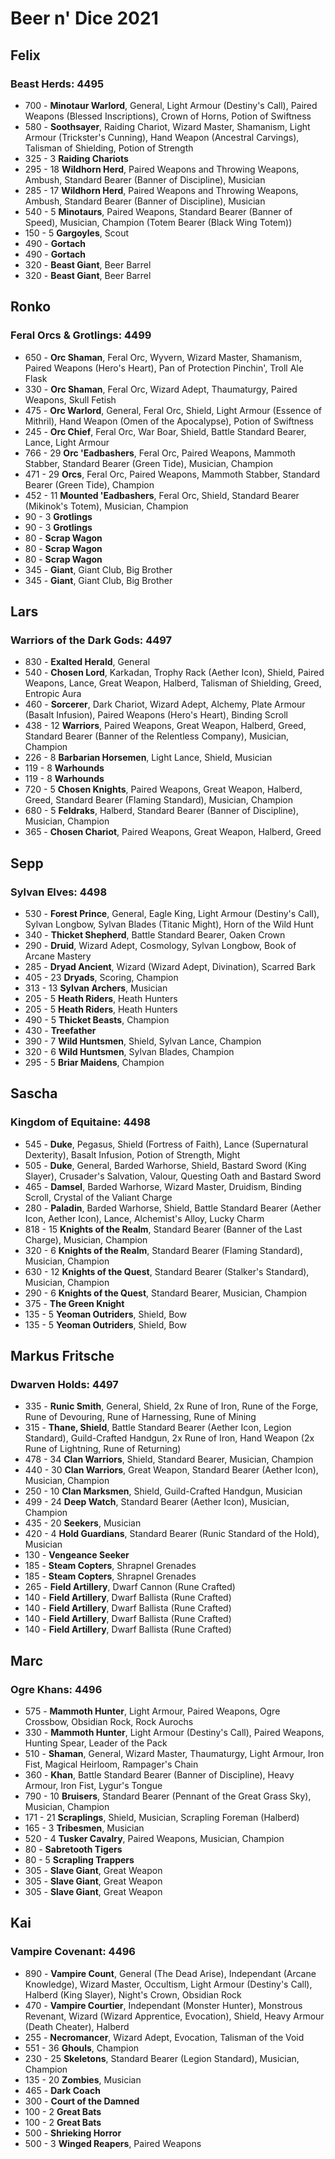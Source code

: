 # Beer n' Dice 2021

## Felix

### Beast Herds: 4495
- 700 - **Minotaur Warlord**, General, Light Armour (Destiny's Call), Paired Weapons (Blessed Inscriptions), Crown of Horns, Potion of Swiftness
- 580 - **Soothsayer**, Raiding Chariot, Wizard Master, Shamanism, Light Armour (Trickster's Cunning), Hand Weapon (Ancestral Carvings), Talisman of Shielding, Potion of Strength
- 325 - 3 **Raiding Chariots**
- 295 - 18 **Wildhorn Herd**, Paired Weapons and Throwing Weapons, Ambush, Standard Bearer (Banner of Discipline), Musician
- 285 - 17 **Wildhorn Herd**, Paired Weapons and Throwing Weapons, Ambush, Standard Bearer (Banner of Discipline), Musician
- 540 - 5 **Minotaurs**, Paired Weapons, Standard Bearer (Banner of Speed), Musician, Champion (Totem Bearer (Black Wing Totem))
- 150 - 5 **Gargoyles**, Scout
- 490 - **Gortach**
- 490 - **Gortach**
- 320 - **Beast Giant**, Beer Barrel
- 320 - **Beast Giant**, Beer Barrel

## Ronko

### Feral Orcs & Grotlings: 4499
- 650 - **Orc Shaman**, Feral Orc, Wyvern, Wizard Master, Shamanism, Paired Weapons (Hero's Heart), Pan of Protection Pinchin', Troll Ale Flask
- 330 - **Orc Shaman**, Feral Orc, Wizard Adept, Thaumaturgy, Paired Weapons, Skull Fetish
- 475 - **Orc Warlord**, General, Feral Orc, Shield, Light Armour (Essence of Mithril),  Hand Weapon (Omen of the Apocalypse), Potion of Swiftness
- 245 - **Orc Chief**, Feral Orc, War Boar, Shield, Battle Standard Bearer, Lance, Light Armour
- 766 - 29 **Orc 'Eadbashers**, Feral Orc, Paired Weapons, Mammoth Stabber, Standard Bearer (Green Tide), Musician, Champion
- 471 - 29 **Orcs**, Feral Orc, Paired Weapons, Mammoth Stabber, Standard Bearer (Green Tide), Champion
- 452 - 11 **Mounted 'Eadbashers**, Feral Orc, Shield, Standard Bearer (Mikinok's Totem), Musician, Champion
- 90 - 3 **Grotlings**
- 90 - 3 **Grotlings**
- 80 - **Scrap Wagon**
- 80 - **Scrap Wagon**
- 80 - **Scrap Wagon**
- 345 - **Giant**, Giant Club, Big Brother
- 345 - **Giant**, Giant Club, Big Brother

## Lars

### Warriors of the Dark Gods: 4497
- 830 - **Exalted Herald**, General
- 540 - **Chosen Lord**, Karkadan, Trophy Rack (Aether Icon), Shield, Paired Weapons, Lance, Great Weapon, Halberd, Talisman of Shielding, Greed, Entropic Aura
- 460 - **Sorcerer**, Dark Chariot, Wizard Adept, Alchemy, Plate Armour (Basalt Infusion), Paired Weapons (Hero's Heart), Binding Scroll
- 438 - 12 **Warriors**, Paired Weapons, Great Weapon, Halberd, Greed, Standard Bearer (Banner of the Relentless Company), Musician, Champion
- 226 - 8 **Barbarian Horsemen**, Light Lance, Shield, Musician
- 119 - 8 **Warhounds**
- 119 - 8 **Warhounds**
- 720 - 5 **Chosen Knights**, Paired Weapons, Great Weapon, Halberd, Greed, Standard Bearer (Flaming Standard), Musician, Champion
- 680 - 5 **Feldraks**, Halberd, Standard Bearer (Banner of Discipline), Musician, Champion
- 365 - **Chosen Chariot**, Paired Weapons, Great Weapon, Halberd, Greed

## Sepp

### Sylvan Elves: 4498
- 530 - **Forest Prince**, General, Eagle King, Light Armour (Destiny's Call), Sylvan Longbow, Sylvan Blades (Titanic Might), Horn of the Wild Hunt
- 340 - **Thicket Shepherd**, Battle Standard Bearer, Oaken Crown
- 290 - **Druid**, Wizard Adept, Cosmology, Sylvan Longbow, Book of Arcane Mastery
- 285 - **Dryad Ancient**, Wizard (Wizard Adept, Divination), Scarred Bark
- 405 - 23 **Dryads**, Scoring, Champion
- 313 - 13 **Sylvan Archers**, Musician
- 205 - 5 **Heath Riders**, Heath Hunters
- 205 - 5 **Heath Riders**, Heath Hunters
- 490 - 5 **Thicket Beasts**, Champion
- 430 - **Treefather**
- 390 - 7 **Wild Huntsmen**, Shield, Sylvan Lance, Champion
- 320 - 6 **Wild Huntsmen**, Sylvan Blades, Champion
- 295 - 5 **Briar Maidens**, Champion

## Sascha

### Kingdom of Equitaine: 4498
- 545 - **Duke**, Pegasus, Shield (Fortress of Faith), Lance (Supernatural Dexterity), Basalt Infusion, Potion of Strength, Might
- 505 - **Duke**, General, Barded Warhorse, Shield, Bastard Sword (King Slayer), Crusader's Salvation, Valour, Questing Oath and Bastard Sword
- 465 - **Damsel**, Barded Warhorse, Wizard Master, Druidism, Binding Scroll, Crystal of the Valiant Charge
- 280 - **Paladin**, Barded Warhorse, Shield, Battle Standard Bearer (Aether Icon, Aether Icon), Lance, Alchemist's Alloy, Lucky Charm
- 818 - 15 **Knights of the Realm**, Standard Bearer (Banner of the Last Charge), Musician, Champion
- 320 - 6 **Knights of the Realm**, Standard Bearer (Flaming Standard), Musician, Champion
- 630 - 12 **Knights of the Quest**, Standard Bearer (Stalker's Standard), Musician, Champion
- 290 - 6 **Knights of the Quest**, Standard Bearer, Musician, Champion
- 375 - **The Green Knight**
- 135 - 5 **Yeoman Outriders**, Shield, Bow
- 135 - 5 **Yeoman Outriders**, Shield, Bow

## Markus Fritsche

### Dwarven Holds: 4497 
- 335 - **Runic Smith**, General, Shield, 2x Rune of Iron, Rune of the Forge, Rune of Devouring, Rune of Harnessing, Rune of Mining
- 315 - **Thane, Shield**, Battle Standard Bearer (Aether Icon, Legion Standard), Guild-Crafted Handgun, 2x Rune of Iron,  Hand Weapon (2x Rune of Lightning, Rune of Returning)
- 478 - 34 **Clan Warriors**, Shield, Standard Bearer, Musician, Champion
- 440 - 30 **Clan Warriors**, Great Weapon, Standard Bearer (Aether Icon), Musician, Champion
- 250 - 10 **Clan Marksmen**, Shield, Guild-Crafted Handgun, Musician
- 499 - 24 **Deep Watch**, Standard Bearer (Aether Icon), Musician, Champion
- 435 - 20 **Seekers**, Musician
- 420 - 4 **Hold Guardians**, Standard Bearer (Runic Standard of the Hold), Musician
- 130 - **Vengeance Seeker**
- 185 - **Steam Copters**, Shrapnel Grenades
- 185 - **Steam Copters**, Shrapnel Grenades
- 265 - **Field Artillery**, Dwarf Cannon (Rune Crafted)
- 140 - **Field Artillery**, Dwarf Ballista (Rune Crafted)
- 140 - **Field Artillery**, Dwarf Ballista (Rune Crafted)
- 140 - **Field Artillery**, Dwarf Ballista (Rune Crafted)
- 140 - **Field Artillery**, Dwarf Ballista (Rune Crafted)

## Marc

### Ogre Khans: 4496

- 575 - **Mammoth Hunter**, Light Armour, Paired Weapons, Ogre Crossbow, Obsidian Rock, Rock Aurochs
- 330 - **Mammoth Hunter**, Light Armour (Destiny's Call), Paired Weapons, Hunting Spear, Leader of the Pack
- 510 - **Shaman**, General, Wizard Master, Thaumaturgy, Light Armour, Iron Fist, Magical Heirloom, Rampager's Chain
- 360 - **Khan**, Battle Standard Bearer (Banner of Discipline), Heavy Armour, Iron Fist, Lygur's Tongue
- 790 - 10 **Bruisers**, Standard Bearer (Pennant of the Great Grass Sky), Musician, Champion
- 171 - 21 **Scraplings**, Shield, Musician, Scrapling Foreman (Halberd)
- 165 - 3 **Tribesmen**, Musician
- 520 - 4 **Tusker Cavalry**, Paired Weapons, Musician, Champion
- 80 - **Sabretooth Tigers**
- 80 - 5 **Scrapling Trappers**
- 305 - **Slave Giant**, Great Weapon
- 305 - **Slave Giant**, Great Weapon
- 305 - **Slave Giant**, Great Weapon

## Kai

### Vampire Covenant: 4496
- 890 - **Vampire Count**, General (The Dead Arise), Independant (Arcane Knowledge), Wizard Master, Occultism, Light Armour (Destiny's Call), Halberd (King Slayer), Night's Crown, Obsidian Rock
- 470 - **Vampire Courtier**, Independant (Monster Hunter), Monstrous Revenant, Wizard (Wizard Apprentice, Evocation), Shield, Heavy Armour (Death Cheater), Halberd
- 255 - **Necromancer**, Wizard Adept, Evocation, Talisman of the Void
- 551 - 36 **Ghouls**, Champion
- 230 - 25 **Skeletons**, Standard Bearer (Legion Standard), Musician, Champion
- 135 - 20 **Zombies**, Musician
- 465 - **Dark Coach**
- 300 - **Court of the Damned**
- 100 - 2 **Great Bats**
- 100 - 2 **Great Bats**
- 500 - **Shrieking Horror**
- 500 - 3 **Winged Reapers**, Paired Weapons
